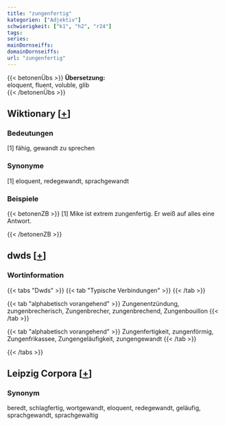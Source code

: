```yaml
---
title: "zungenfertig"
kategorien: ["Adjektiv"]
schwierigkeit: ["k1", "h2", "r24"]
tags:
series:
mainDornseiffs:
domainDornseiffs:
url: "zungenfertig"
---
```


{{< betonenÜbs >}}
**Übersetzung:**  
eloquent, fluent, voluble, glib  
{{< /betonenÜbs >}}

## Wiktionary [[+](https://de.wiktionary.org/wiki/zungenfertig)]

### Bedeutungen
[1] fähig, gewandt zu sprechen  

### Synonyme
[1] eloquent, redegewandt, sprachgewandt  

### Beispiele
{{< betonenZB >}}
[1] Mike ist extrem zungenfertig. Er weiß auf alles eine Antwort.  

{{< /betonenZB >}}


## dwds [[+](https://www.dwds.de/wb/zungenfertig)]

### Wortinformation
{{< tabs "Dwds" >}}
{{< tab "Typische Verbindungen" >}}
{{< /tab >}}

{{< tab "alphabetisch vorangehend" >}}
Zungenentzündung, zungenbrecherisch, Zungenbrecher, zungenbrechend, Zungenbouillon
{{< /tab >}}

{{< tab "alphabetisch vorangehend" >}}
Zungenfertigkeit, zungenförmig, Zungenfrikassee, Zungengeläufigkeit, zungengewandt
{{< /tab >}}

{{< /tabs >}}

## Leipzig Corpora [[+](https://corpora.uni-leipzig.de/en/res?word=zungenfertig&corpusId=deu_newscrawl-public_2018)]


### Synonym
beredt, schlagfertig, wortgewandt, eloquent, redegewandt, geläufig, sprachgewandt, sprachgewaltig

